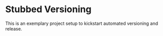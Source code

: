 # Stubbed Versioning

This is an exemplary project setup to kickstart automated versioning and release.
